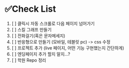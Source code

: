 # ✅Check List

1. [ ] 클릭시 자동 스크롤로 다음 페이지 넘어가기
1. [ ] 스킬 그래프 만들기
1. [ ] 전화걸기(혹은 문자메세지)
1. [ ] 반응형으로 만들기 (모바일, 테블릿 pc) -> css 수정
1. [ ] 프로젝트 추가 (live 페이지, 어떤 기능 구현했는지 간단하게)
1. [ ] 엔딩페이지 추가 할지 말지...?
1. [ ] 학원 Repo 정리
